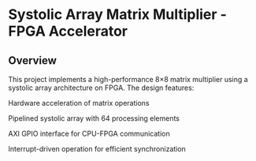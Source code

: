 # Systolic Array Matrix Multiplier - FPGA Accelerator

## Overview
This project implements a high-performance 8×8 matrix multiplier using a systolic array architecture on FPGA. The design features:

Hardware acceleration of matrix operations

Pipelined systolic array with 64 processing elements

AXI GPIO interface for CPU-FPGA communication

Interrupt-driven operation for efficient synchronization
